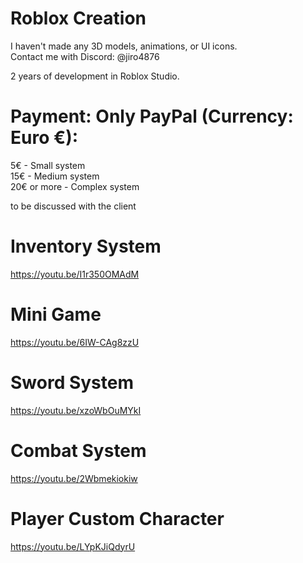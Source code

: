 # Roblox Creation  
I haven't made any 3D models, animations, or UI icons.  
Contact me with Discord: @jiro4876

2 years of development in Roblox Studio.
# Payment: Only PayPal (Currency: Euro €):

5€ - Small system  
15€ - Medium system  
20€ or more - Complex system

to be discussed with the client

# Inventory System  
https://youtu.be/I1r350OMAdM

# Mini Game  
https://youtu.be/6IW-CAg8zzU

# Sword System  
https://youtu.be/xzoWbOuMYkI

# Combat System  
https://youtu.be/2Wbmekiokiw

# Player Custom Character  
https://youtu.be/LYpKJiQdyrU
